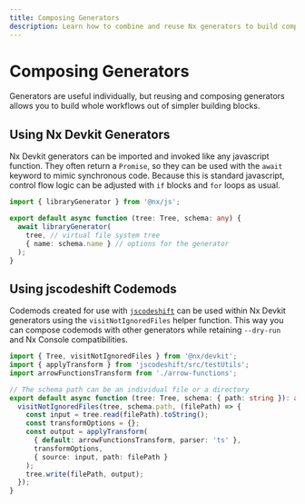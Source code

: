 ```yaml
---
title: Composing Generators
description: Learn how to combine and reuse Nx generators to build complex workflows from simpler building blocks, including using Nx Devkit generators and jscodeshift codemods.
---
```


# Composing Generators

Generators are useful individually, but reusing and composing generators allows you to build whole workflows out of simpler building blocks.

## Using Nx Devkit Generators

Nx Devkit generators can be imported and invoked like any javascript function. They often return a `Promise`, so they can be used with the `await` keyword to mimic synchronous code. Because this is standard javascript, control flow logic can be adjusted with `if` blocks and `for` loops as usual.

```typescript
import { libraryGenerator } from '@nx/js';

export default async function (tree: Tree, schema: any) {
  await libraryGenerator(
    tree, // virtual file system tree
    { name: schema.name } // options for the generator
  );
}
```

## Using jscodeshift Codemods

Codemods created for use with [`jscodeshift`](https://github.com/facebook/jscodeshift) can be used within Nx Devkit generators using the `visitNotIgnoredFiles` helper function. This way you can compose codemods with other generators while retaining `--dry-run` and Nx Console compatibilities.

```typescript
import { Tree, visitNotIgnoredFiles } from '@nx/devkit';
import { applyTransform } from 'jscodeshift/src/testUtils';
import arrowFunctionsTransform from './arrow-functions';

// The schema path can be an individual file or a directory
export default async function (tree: Tree, schema: { path: string }): any {
  visitNotIgnoredFiles(tree, schema.path, (filePath) => {
    const input = tree.read(filePath).toString();
    const transformOptions = {};
    const output = applyTransform(
      { default: arrowFunctionsTransform, parser: 'ts' },
      transformOptions,
      { source: input, path: filePath }
    );
    tree.write(filePath, output);
  });
}
```
